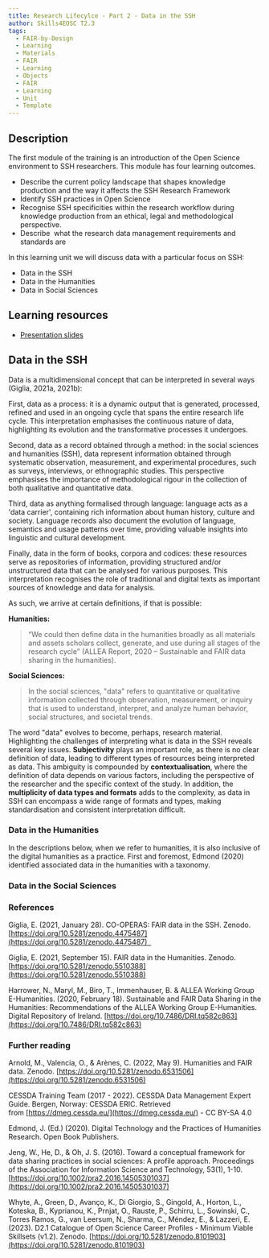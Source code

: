 ```yaml
---
title: Research Lifecylce - Part 2 - Data in the SSH
author: Skills4EOSC T2.3
tags:
  - FAIR-by-Design
  - Learning
  - Materials
  - FAIR
  - Learning
  - Objects
  - FAIR
  - Learning
  - Unit
  - Template
---
```

## Description

The first module of the training is an introduction of the Open Science environment to SSH researchers. This module has four learning outcomes.

- Describe the current policy landscape that shapes knowledge production and the way it affects the SSH Research Framework
- Identify SSH practices in Open Science
- Recognise SSH specificities within the research workflow during knowledge production from an ethical, legal and methodological perspective.
- Describe  what the research data management requirements and standards are

In this learning unit we will discuss data with a particular focus on SSH:

- Data in the SSH
- Data in the Humanities
- Data in Social Sciences

## Learning resources

- [Presentation slides](https://docs.google.com/presentation/d/12pZkgoUSe-WLyUflf2CT-FMHrMY8hIwp/edit?usp=sharing&ouid=102604071504748959042&rtpof=true&sd=true)

## Data in the SSH

Data is a multidimensional concept that can be interpreted in several ways (Giglia, 2021a, 2021b):

First, data as a process: it is a dynamic output that is generated, processed, refined and used in an ongoing cycle that spans the entire research life cycle. This interpretation emphasises the continuous nature of data, highlighting its evolution and the transformative processes it undergoes.

Second, data as a record obtained through a method: in the social sciences and humanities (SSH), data represent information obtained through systematic observation, measurement, and experimental procedures, such as surveys, interviews, or ethnographic studies. This perspective emphasises the importance of methodological rigour in the collection of both qualitative and quantitative data.

Third, data as anything formalised through language: language acts as a 'data carrier', containing rich information about human history, culture and society. Language records also document the evolution of language, semantics and usage patterns over time, providing valuable insights into linguistic and cultural development.

Finally, data in the form of books, corpora and codices: these resources serve as repositories of information, providing structured and/or unstructured data that can be analysed for various purposes. This interpretation recognises the role of traditional and digital texts as important sources of knowledge and data for analysis. 

As such, we arrive at certain definitions, if that is possible:

**Humanities:**
> “We could then define data in the humanities broadly as all materials and assets scholars collect, generate, and use during all stages of the research cycle” (ALLEA Report, 2020 – Sustainable and FAIR data sharing in the humanities).

**Social Sciences:**
> In the social sciences, "data" refers to quantitative or qualitative information collected through observation, measurement, or inquiry that is used to understand, interpret, and analyze human behavior, social structures, and societal trends.

The word "data" evolves to become, perhaps, research material. Highlighting the challenges of interpreting what is data in the SSH reveals several key issues. **Subjectivity** plays an important role, as there is no clear definition of data, leading to different types of resources being interpreted as data. This ambiguity is compounded by **contextualisation**, where the definition of data depends on various factors, including the perspective of the researcher and the specific context of the study. In addition, the **multiplicity of data types and formats** adds to the complexity, as data in SSH can encompass a wide range of formats and types, making standardisation and consistent interpretation difficult.

### Data in the Humanities

In the descriptions below, when we refer to humanities, it is also inclusive of the digital humanities as a practice. First and foremost, Edmond (2020) identified associated data in the humanities with a taxonomy.

### Data in the Social Sciences



### References

Giglia, E. (2021, January 28). CO-OPERAS: FAIR data in the SSH. Zenodo. [https://doi.org/10.5281/zenodo.4475487](https://doi.org/10.5281/zenodo.4475487)  

Giglia, E. (2021, September 15). FAIR data in the Humanities. Zenodo. [https://doi.org/10.5281/zenodo.5510388](https://doi.org/10.5281/zenodo.5510388)

Harrower, N., Maryl, M., Biro, T., Immenhauser, B. & ALLEA Working Group E-Humanities. (2020, February 18). Sustainable and FAIR Data Sharing in the Humanities: Recommendations of the ALLEA Working Group E-Humanities. Digital Repository of Ireland. [https://doi.org/10.7486/DRI.tq582c863](https://doi.org/10.7486/DRI.tq582c863)
  
### Further reading

Arnold, M., Valencia, O., & Arènes, C. (2022, May 9). Humanities and FAIR data. Zenodo. [https://doi.org/10.5281/zenodo.6531506](https://doi.org/10.5281/zenodo.6531506)

CESSDA Training Team (2017 - 2022). CESSDA Data Management Expert Guide. Bergen, Norway: CESSDA ERIC. Retrieved from [https://dmeg.cessda.eu/](https://dmeg.cessda.eu/) - CC BY-SA 4.0

Edmond, J. (Ed.) (2020). Digital Technology and the Practices of Humanities Research. Open Book Publishers.

Jeng, W., He, D., & Oh, J. S. (2016). Toward a conceptual framework for data sharing practices in social sciences: A profile approach. Proceedings of the Association for Information Science and Technology, 53(1), 1-10. [https://doi.org/10.1002/pra2.2016.14505301037](https://doi.org/10.1002/pra2.2016.14505301037)

Whyte, A., Green, D., Avanço, K., Di Giorgio, S., Gingold, A., Horton, L., Koteska, B., Kyprianou, K., Prnjat, O., Rauste, P., Schirru, L., Sowinski, C., Torres Ramos, G., van Leersum, N., Sharma, C., Méndez, E., & Lazzeri, E. (2023). D2.1 Catalogue of Open Science Career Profiles - Minimum Viable Skillsets (v1.2). Zenodo. [https://doi.org/10.5281/zenodo.8101903](https://doi.org/10.5281/zenodo.8101903)


